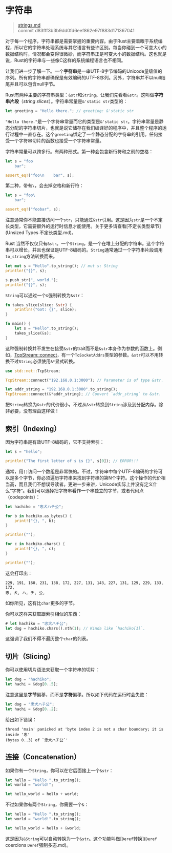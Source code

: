 # 字符串

> [strings.md](https://github.com/rust-lang/rust/blob/stable/src/doc/book/strings.md)
> <br>
> commit d83fff3b3b9dd0fd6eef862e97f883d171367041

对于每一个程序，字符串都是需要掌握的重要内容。由于Rust主要着眼于系统编程，所以它的字符串处理系统与其它语言有些许区别。每当你碰到一个可变大小的数据结构时，情况都会变得很微妙，而字符串正是可变大小的数据结构。这也就是说，Rust的字符串与一些像C这样的系统编程语言也不相同。

让我们进一步了解一下。一个**字符串**是一串UTF-8字节编码的Unicode量级值的序列。所有的字符串都确保是有效编码的UTF-8序列。另外，字符串并不以null结尾并且可以包含null字节。

Rust有两种主要的字符串类型：`&str`和`String`。让我们先看看`&str`。这叫做**字符串片段**（*string slices*）。字符串常量是`&'static str`类型的：

```rust
let greeting = "Hello there."; // greeting: &'static str
```

`"Hello there."`是一个字符串常量而它的类型是`&'static str`。字符串常量是静态分配的字符串切片，也就是说它储存在我们编译好的程序中，并且整个程序的运行过程中一直存在。这个`greeting`绑定了一个静态分配的字符串的引用。任何接受一个字符串切片的函数也接受一个字符串常量。

字符串常量可以跨多行。有两种形式。第一种会包含新行符和之前的空格：

```rust
let s = "foo
    bar";

assert_eq!("foo\n    bar", s);
```

第二种，带有`\`，会去掉空格和新行符：

```rust
let s = "foo\
    bar";

assert_eq!("foobar", s);
```

注意通常你不能直接访问一个`str`，只能通过`&str`引用。这是因为`str`是一个不定长类型，它需要额外的运行时信息才能使用。关于更多请查看[不定长类型章节](Unsized Types 不定长类型.md)。

Rust 当然不仅仅只有`&str`。一个`String`，是一个在堆上分配的字符串。这个字符串可以增长，并且也保证是UTF-8编码的。`String`通常通过一个字符串片段调用`to_string`方法转换而来。

```rust
let mut s = "Hello".to_string(); // mut s: String
println!("{}", s);

s.push_str(", world.");
println!("{}", s);
```

`String`可以通过一个`&`强制转换为`&str`：

```rust
fn takes_slice(slice: &str) {
    println!("Got: {}", slice);
}

fn main() {
    let s = "Hello".to_string();
    takes_slice(&s);
}
```

这种强制转换并不发生在接受`&str`的trait而不是`&str`本身作为参数的函数上。例如，[TcpStream::connect](http://doc.rust-lang.org/stable/std/net/struct.TcpStream.html#method.connect)，有一个`ToSocketAddrs`类型的参数。`&str`可以不用转换不过`String`必须使用`&*`显式转换。

```rust
use std::net::TcpStream;

TcpStream::connect("192.168.0.1:3000"); // Parameter is of type &str.

let addr_string = "192.168.0.1:3000".to_string();
TcpStream::connect(&*addr_string); // Convert `addr_string` to &str.
```

把`String`转换为`&str`的代价很小，不过从`&str`转换到`String`涉及到分配内存。除非必要，没有理由这样做！

## 索引（Indexing）

因为字符串是有效UTF-8编码的，它不支持索引：

```rust
let s = "hello";

println!("The first letter of s is {}", s[0]); // ERROR!!!
```

通常，用`[]`访问一个数组是非常快的。不过，字符串中每个UTF-8编码的字符可以是多个字节，你必须遍历字符串来找到字符串的第N个字符。这个操作的代价相当高，而且我们不想误导读者。更进一步来讲，Unicode实际上并没有定义什么“字符”。我们可以选择把字符串看作一个串独立的字节，或者代码点（codepoints）：

```rust
let hachiko = "忠犬ハチ公";

for b in hachiko.as_bytes() {
    print!("{}, ", b);
}

println!("");

for c in hachiko.chars() {
    print!("{}, ", c);
}

println!("");
```

这会打印出：

```text
229, 191, 160, 231, 138, 172, 227, 131, 143, 227, 131, 129, 229, 133, 172,
忠, 犬, ハ, チ, 公,
```

如你所见，这有比`char`更多的字节。

你可以这样来获取跟索引相似的东西：

```rust
# let hachiko = "忠犬ハチ公";
let dog = hachiko.chars().nth(1); // Kinda like `hachiko[1]`.
```

这强调了我们不得不遍历整个`char`的列表。

## 切片（Slicing）

你可以使用切片语法来获取一个字符串的切片：

```rust
let dog = "hachiko";
let hachi = &dog[0..5];
```

注意这里是**字节**偏移，而不是**字符**偏移。所以如下代码在运行时会失败：

```rust
let dog = "忠犬ハチ公";
let hachi = &dog[0..2];
```

给出如下错误：

```text
thread 'main' panicked at 'byte index 2 is not a char boundary; it is inside '忠'
(bytes 0..3) of `忠犬ハチ公`'
```

## 连接（Concatenation）

如果你有一个`String`，你可以在它后面接上一个`&str`：

```rust
let hello = "Hello ".to_string();
let world = "world!";

let hello_world = hello + world;
```

不过如果你有两个`String`，你需要一个`&`：

```rust
let hello = "Hello ".to_string();
let world = "world!".to_string();

let hello_world = hello + &world;
```

这是因为`&String`可以自动转换为一个`&str`。这个功能叫做[`Deref`转换](`Deref` coercions `Deref`强制多态.md)。
